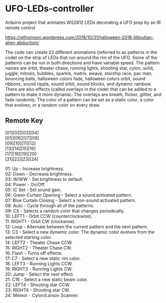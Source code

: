 # UFO-LEDs-controller

Arduino project that animates WS2812 LEDs decorating a UFO prop by an IR remote control

https://jethomson.wordpress.com/2018/10/31/halloween-2018-lilliputian-alien-abduction/

The code can create 22 different animations (referred to as patterns in the code) on the strip of LEDs that run around the rim of the UFO. Some of the patterns can be run in both directions and have variable speed. The pattern names are orbit, theater chase, running lights, shooting star, cylon, solid, juggle, mitosis, bubbles, sparkle, matrix, weave, starship race, pac man, bouncing balls, halloween colors fade, halloween colors orbit, sound ribbons, sound ripple, sound orbit, sound blocks, and dynamic rainbow. There are also effects (called overlays in the code) that can be added to a pattern to make it more dynamic. The overlays are breath, flicker, glitter, and fade randomly. The color of a pattern can be set as a static color, a color that evolves, or a random color on every draw.


Remote Key
----------
[01][02][03][04]  
[05][06][07][08]  
[09][10][11][12]  
[13][14][15][16]  
[17][18][19][20]  
[21][22][23][24]  

01: Up - Increase brightness.  
02: Down - Decrease brightness.  
03: W/WW - Set brightness to default.  
04: Power - On/Off.  
05: IC Set - Set sound gain.  
06: Green Curtain Opening - Select a sound activated pattern.  
07: Blue Curtain Closing - Select a non-sound activated pattern.  
08: Auto - Cycle through all of the patterns.  
09: CS - Selects a random color that changes periodically.  
10: LEFT1 - Orbit CCW (counterclockwise).  
11: RIGHT1 - Orbit CW (clockwise).  
12: Loop - Alternate between the current pattern and the next pattern.  
13: C3 - Select a new dynamic color. The dynamic color evolves from the selected starting color.  
14: LEFT2 - Theater Chase CCW.  
15: RIGHT2 - Theater Chase CW.  
16: Flash - Turns off effects.  
17: C7  - Select a new static rim color.  
18: LEFT3 - Running Lights CCW.  
19: RIGHT3 - Running Lights CW.  
20: Jump - Select the next effect.  
21: C16 - Select a new static beam color.  
22: LEFT4 - Shooting star CCW.  
23: RIGHT4 - Shooting star CW.  
24: Meteor - Cylon/Larson Scanner.  

